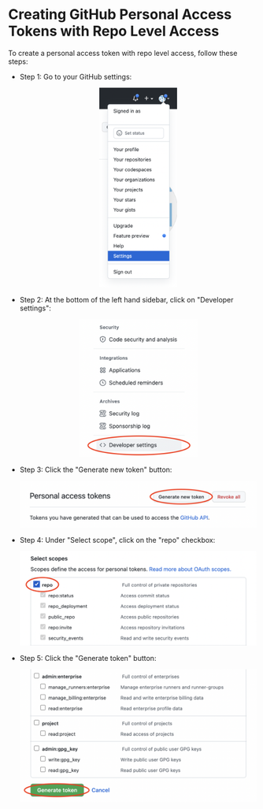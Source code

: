 # Creating GitHub Personal Access Tokens with Repo Level Access

To create a personal access token with repo level access, follow these steps:

- Step 1: Go to your GitHub settings:
  <div align="center">
    <img src="../images/github/settings.png" style="width:33%">
  </div>

- Step 2: At the bottom of the left hand sidebar, click on "Developer settings":
  <div align="center">
    <img src="../images/github/developer-settings.png" style="width:50%">
  </div>
  
- Step 3: Click the "Generate new token" button:
  <div align="center">
    <img src="../images/github/generate-new-token.png">
  </div>

- Step 4: Under "Select scope", click on the "repo" checkbox:
  <div align="center">
    <img src="../images/github/select-scopes.png">
  </div>
  
- Step 5: Click the "Generate token" button:
  <div align="center">
    <img src="../images/github/generate-token.png">
  </div>